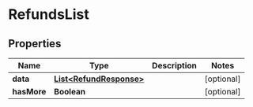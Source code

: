 
# RefundsList

## Properties
Name | Type | Description | Notes
------------ | ------------- | ------------- | -------------
**data** | [**List&lt;RefundResponse&gt;**](RefundResponse.md) |  |  [optional]
**hasMore** | **Boolean** |  |  [optional]



